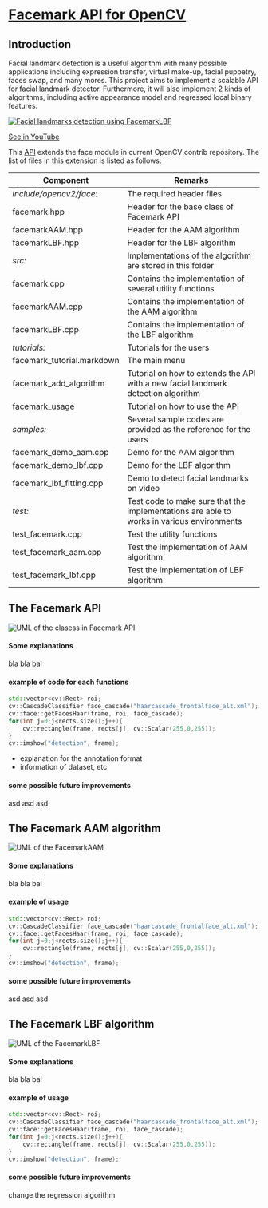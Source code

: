 # [Facemark API for OpenCV][pull_request]

## Introduction

Facial landmark detection is a useful algorithm with many possible applications including expression transfer, virtual make-up, facial puppetry, faces swap, and many mores. This project aims to implement a scalable API for facial landmark detector. Furthermore, it will also implement 2 kinds of algorithms, including active appearance model and regressed local binary features.

[![Facial landmarks detection using FacemarkLBF][preview]][vid_lbf]

[See in YouTube][vid_lbf]

This [API][pull_request] extends the face module in current OpenCV contrib repository.
The list of files in this extension is listed as follows:


| Component                      | Remarks                                                                                   |
| ------------------------------ | ----------------------------------------------------------------------------------------- |
| *include/opencv2/face:*         | The required header files                                                                 |
| facemark.hpp               | Header for the base class of Facemark API                                                 |
| facemarkAAM.hpp            | Header for the AAM algorithm                                                              |
| facemarkLBF.hpp            | Header for the LBF algorithm                                                              |
| *src:*                          | Implementations of the algorithm are stored in this folder                                |
| facemark.cpp               | Contains the implementation of several utility functions                                  |
| facemarkAAM.cpp            | Contains the implementation of the AAM algorithm                                          |
| facemarkLBF.cpp            | Contains the implementation of the LBF algorithm                                          |
| *tutorials:*                    | Tutorials for the users                                                                   |
| facemark_tutorial.markdown | The main menu                                                                             |
| facemark_add_algorithm     | Tutorial on how to extends the API with a new facial landmark detection algorithm         |
| facemark_usage             | Tutorial on how to use the API                                                            |
| *samples:*                      | Several sample codes are provided as the reference for the users                          |
| facemark_demo_aam.cpp      | Demo for the AAM algorithm                                                                |
| facemark_demo_lbf.cpp      | Demo for the LBF algorithm                                                                |
| facemark_lbf_fitting.cpp   | Demo to detect facial landmarks on video                                                  |
| *test:*                         | Test code to make sure that the implementations are able to works in various environments |
| test_facemark.cpp          | Test the utility functions                                                                |
| test_facemark_aam.cpp      | Test the implementation of AAM algorithm                                                  |
| test_facemark_lbf.cpp      | Test the implementation of LBF algorithm                                                  |





## The Facemark API
![UML of the clasess in Facemark API][facemark_api]

#### Some explanations
bla bla bal

#### example of code for each functions
```c++
std::vector<cv::Rect> roi;
cv::CascadeClassifier face_cascade("haarcascade_frontalface_alt.xml");
cv::face::getFacesHaar(frame, roi, face_cascade);
for(int j=0;j<rects.size();j++){
    cv::rectangle(frame, rects[j], cv::Scalar(255,0,255));
}
cv::imshow("detection", frame);
```

- explanation for the annotation format
- information of dataset, etc

#### some possible future improvements
asd asd asd

## The Facemark AAM algorithm
![UML of the FacemarkAAM][uml_aam]


#### Some explanations
bla bla bal

#### example of usage
```c++
std::vector<cv::Rect> roi;
cv::CascadeClassifier face_cascade("haarcascade_frontalface_alt.xml");
cv::face::getFacesHaar(frame, roi, face_cascade);
for(int j=0;j<rects.size();j++){
    cv::rectangle(frame, rects[j], cv::Scalar(255,0,255));
}
cv::imshow("detection", frame);
```

#### some possible future improvements
asd asd asd

## The Facemark LBF algorithm
![UML of the FacemarkLBF][uml_lbf]

#### Some explanations
bla bla bal

#### example of usage
```c++
std::vector<cv::Rect> roi;
cv::CascadeClassifier face_cascade("haarcascade_frontalface_alt.xml");
cv::face::getFacesHaar(frame, roi, face_cascade);
for(int j=0;j<rects.size();j++){
    cv::rectangle(frame, rects[j], cv::Scalar(255,0,255));
}
cv::imshow("detection", frame);
```

#### some possible future improvements
change the regression algorithm


[vid_lbf]: https://www.youtube.com/watch?v=B7WGyhl2zm8
[preview]: data/preview_lbf.gif
[facemark_api]: data/facemark_api.png
[uml]: http://uml.mvnsearch.org/gist/334f84a4f5c59bc50aa52d1946dc1fd9
[uml_aam]: data/facemark_aam.png
[uml_lbf]: data/facemark_lbf.png
[pull_request]: https://github.com/opencv/opencv_contrib/pull/1257
